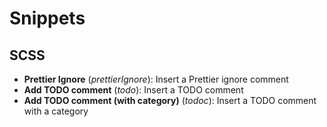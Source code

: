 # Snippets

## SCSS

- **Prettier Ignore** (_prettierIgnore_): Insert a Prettier ignore comment
- **Add TODO comment** (_todo_): Insert a TODO comment
- **Add TODO comment (with category)** (_todoc_): Insert a TODO comment with a category
